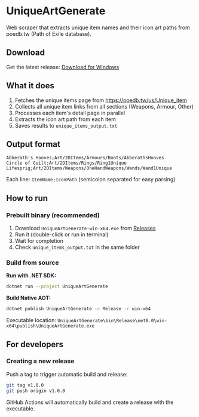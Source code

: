 # UniqueArtGenerate

Web scraper that extracts unique item names and their icon art paths from poedb.tw (Path of Exile database).

## Download

Get the latest release: [Download for Windows](../../releases/latest)

## What it does

1. Fetches the unique items page from https://poedb.tw/us/Unique_item
2. Collects all unique item links from all sections (Weapons, Armour, Other)
3. Processes each item's detail page in parallel
4. Extracts the icon art path from each item
5. Saves results to `unique_items_output.txt`

## Output format

```
Abberath's Hooves;Art/2DItems/Armours/Boots/AbberathsHooves
Circle of Guilt;Art/2DItems/Rings/Ring1Unique
Lifesprig;Art/2DItems/Weapons/OneHandWeapons/Wands/Wand1Unique
```

Each line: `ItemName;IconPath` (semicolon separated for easy parsing)

## How to run

### Prebuilt binary (recommended)
1. Download `UniqueArtGenerate-win-x64.exe` from [Releases](../../releases)
2. Run it (double-click or run in terminal)
3. Wait for completion
4. Check `unique_items_output.txt` in the same folder

### Build from source

**Run with .NET SDK:**
```bash
dotnet run --project UniqueArtGenerate
```

**Build Native AOT:**
```bash
dotnet publish UniqueArtGenerate -c Release -r win-x64
```

Executable location: `UniqueArtGenerate\bin\Release\net8.0\win-x64\publish\UniqueArtGenerate.exe`

## For developers

### Creating a new release

Push a tag to trigger automatic build and release:

```bash
git tag v1.0.0
git push origin v1.0.0
```

GitHub Actions will automatically build and create a release with the executable.
